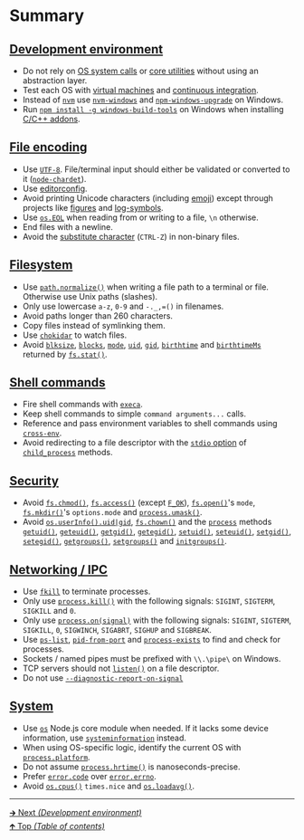# Summary

## [Development environment](development_environment/README.md)

- Do not rely on [OS system calls](https://en.wikipedia.org/wiki/System_call)
  or [core utilities](https://www.gnu.org/software/coreutils/) without using
  an abstraction layer.
- Test each OS with
  [virtual machines](https://en.wikipedia.org/wiki/Virtual_machine) and
  [continuous integration](https://en.wikipedia.org/wiki/Continuous_integration).
- Instead of [`nvm`](https://github.com/creationix/nvm) use
  [`nvm-windows`](https://github.com/coreybutler/nvm-windows) and
  [`npm-windows-upgrade`](https://github.com/felixrieseberg/npm-windows-upgrade)
  on Windows.
- Run
  [`npm install -g windows-build-tools`](https://github.com/felixrieseberg/windows-build-tools)
  on Windows when installing [C/C++ addons](https://nodejs.org/api/addons.html).

## [File encoding](file_encoding/README.md)

- Use [`UTF-8`](https://en.wikipedia.org/wiki/UTF-8). File/terminal input
  should either be validated or converted to it
  ([`node-chardet`](https://github.com/runk/node-chardet)).
- Use [editorconfig](https://editorconfig.org/).
- Avoid printing Unicode characters (including
  [emoji](https://en.wikipedia.org/wiki/Emoji)) except through projects like
  [figures](https://github.com/sindresorhus/figures) and
  [log-symbols](https://github.com/sindresorhus/log-symbols).
- Use [`os.EOL`](https://nodejs.org/api/os.html#os_os_eol) when reading from or
  writing to a file, `\n` otherwise.
- End files with a newline.
- Avoid the
  [substitute character](https://en.wikipedia.org/wiki/Substitute_character)
  (`CTRL-Z`) in non-binary files.

## [Filesystem](filesystem/README.md)

- Use
  [`path.normalize()`](https://nodejs.org/api/path.html#path_path_normalize_path)
  when writing a file path to a terminal or file. Otherwise use Unix paths
  (slashes).
- Only use lowercase `a-z`, `0-9` and `-._,=()` in filenames.
- Avoid paths longer than 260 characters.
- Copy files instead of symlinking them.
- Use [`chokidar`](https://github.com/paulmillr/chokidar) to watch files.
- Avoid [`blksize`](https://nodejs.org/api/fs.html#fs_stats_blksize),
  [`blocks`](https://nodejs.org/api/fs.html#fs_stats_blocks),
  [`mode`](https://nodejs.org/api/fs.html#fs_stats_mode),
  [`uid`](https://nodejs.org/api/fs.html#fs_stats_uid),
  [`gid`](https://nodejs.org/api/fs.html#fs_stats_gid),
  [`birthtime`](https://nodejs.org/api/fs.html#fs_stats_birthtime) and
  [`birthtimeMs`](https://nodejs.org/api/fs.html#fs_stats_birthtimems) returned
  by
  [`fs.stat()`](https://nodejs.org/api/fs.html#fs_fs_stat_path_options_callback).

## [Shell commands](shell_commands/README.md)

- Fire shell commands with [`execa`](https://github.com/sindresorhus/execa).
- Keep shell commands to simple `command arguments...` calls.
- Reference and pass environment variables to shell commands using
  [`cross-env`](https://github.com/kentcdodds/cross-env).
- Avoid redirecting to a file descriptor with the
  [`stdio` option](https://nodejs.org/api/child_process.html#child_process_options_stdio)
  of [`child_process`](https://nodejs.org/api/child_process.html) methods.

## [Security](security/README.md)

- Avoid
  [`fs.chmod()`](https://nodejs.org/api/fs.html#fs_fs_chmod_path_mode_callback),
  [`fs.access()`](https://nodejs.org/api/fs.html#fs_fs_access_path_mode_callback)
  (except [`F_OK`](https://nodejs.org/api/fs.html#fs_file_access_constants)),
  [`fs.open()`](https://nodejs.org/api/fs.html#fs_fs_open_path_flags_mode_callback)'s
  `mode`,
  [`fs.mkdir()`](https://nodejs.org/api/fs.html#fs_fs_mkdir_path_options_callback)'s
  `options.mode` and
  [`process.umask()`](https://nodejs.org/api/process.html#process_process_umask_mask).
- Avoid
  [`os.userInfo().uid|gid`](https://nodejs.org/api/os.html#os_os_userinfo_options),
  [`fs.chown()`](https://nodejs.org/api/fs.html#fs_fs_chown_path_uid_gid_callback)
  and the [`process`](https://nodejs.org/api/process.html) methods
  [`getuid()`](https://nodejs.org/api/process.html#process_process_getuid),
  [`geteuid()`](https://nodejs.org/api/process.html#process_process_geteuid),
  [`getgid()`](https://nodejs.org/api/process.html#process_process_getgid),
  [`getegid()`](https://nodejs.org/api/process.html#process_process_getegid),
  [`setuid()`](https://nodejs.org/api/process.html#process_process_setuid_id),
  [`seteuid()`](https://nodejs.org/api/process.html#process_process_seteuid_id),
  [`setgid()`](https://nodejs.org/api/process.html#process_process_setgid_id),
  [`setegid()`](https://nodejs.org/api/process.html#process_process_setegid_id),
  [`getgroups()`](https://nodejs.org/api/process.html#process_process_getgroups),
  [`setgroups()`](https://nodejs.org/api/process.html#process_process_setgroups_groups) and
  [`initgroups()`](https://nodejs.org/api/process.html#process_process_initgroups_user_extragroup).

## [Networking / IPC](networking_ipc/README.md)

- Use [`fkill`](https://github.com/sindresorhus/fkill) to terminate processes.
- Only use
  [`process.kill()`](https://nodejs.org/api/process.html#process_process_kill_pid_signal)
  with the following signals: `SIGINT`, `SIGTERM`, `SIGKILL` and `0`.
- Only use
  [`process.on(signal)`](https://nodejs.org/api/process.html#process_signal_events)
  with the following signals: `SIGINT`, `SIGTERM`, `SIGKILL`, `0`, `SIGWINCH`,
  `SIGABRT`, `SIGHUP` and `SIGBREAK`.
- Use [`ps-list`](https://github.com/sindresorhus/ps-list),
  [`pid-from-port`](https://github.com/kevva/pid-from-port) and
  [`process-exists`](https://github.com/sindresorhus/process-exists) to find
  and check for processes.
- Sockets / named pipes must be prefixed with `\\.\pipe\` on Windows.
- TCP servers should not
  [`listen()`](https://nodejs.org/api/net.html#net_server_listen_handle_backlog_callback)
  on a file descriptor.
- Do not use
  [`--diagnostic-report-on-signal`](https://nodejs.org/api/report.html#report_usage)

## [System](system/README.md)

- Use [`os`](https://nodejs.org/api/os.html) Node.js core module when needed.
  If it lacks some device information, use
  [`systeminformation`](https://github.com/sebhildebrandt/systeminformation)
  instead.
- When using OS-specific logic, identify the current OS with
  [`process.platform`](https://nodejs.org/api/process.html#process_process_platform).
- Do not assume
  [`process.hrtime()`](https://nodejs.org/api/process.html#process_process_hrtime_time)
  is nanoseconds-precise.
- Prefer [`error.code`](https://nodejs.org/api/errors.html#errors_error_code)
  over [`error.errno`](https://nodejs.org/api/errors.html#errors_error_errno).
- Avoid [`os.cpus()`](https://nodejs.org/api/os.html#os_os_cpus) `times.nice` and
  [`os.loadavg()`](https://nodejs.org/api/os.html#os_os_loadavg).

<hr>

[🡲 Next _(Development environment)_](development_environment/README.md)<br>
[🡱 Top _(Table of contents)_](../README.md#table-of-contents)<br>
